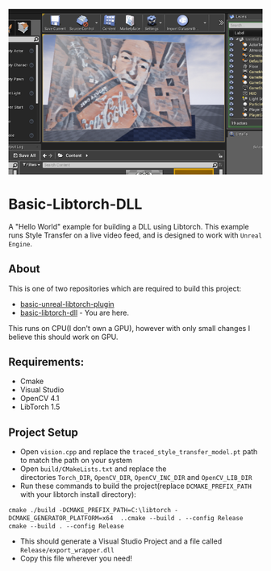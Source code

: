 ![](coke.png)
# Basic-Libtorch-DLL
A "Hello World" example for building a DLL using Libtorch. This example runs Style Transfer on a live video feed, and is designed to work with `Unreal Engine`.

## About
This is one of two repositories which are required to build this project:
- [basic-unreal-libtorch-plugin](https://github.com/NeuralVFX/basic-unreal-libtorch-plugin)
- [basic-libtorch-dll](https://github.com/NeuralVFX/basic-libtorch-dll) - You are here.

This runs on CPU(I don't own a GPU), however with only small changes I believe this should work on GPU.

## Requirements:
- Cmake
- Visual Studio
- OpenCV 4.1
- LibTorch 1.5

## Project Setup
- Open `vision.cpp` and replace the `traced_style_transfer_model.pt` path to match the path on your system
- Open `build/CMakeLists.txt` and replace the directories `Torch_DIR`, `OpenCV_DIR`, `OpenCV_INC_DIR` and `OpenCV_LIB_DIR`
- Run these commands to build the project(replace `DCMAKE_PREFIX_PATH` with your libtorch install directory):
```
cmake ./build -DCMAKE_PREFIX_PATH=C:\libtorch -DCMAKE_GENERATOR_PLATFORM=x64  ..cmake --build . --config Release
cmake --build . --config Release
```
- This should generate a Visual Studio Project and a file called `Release/export_wrapper.dll`
- Copy this file wherever you need!


